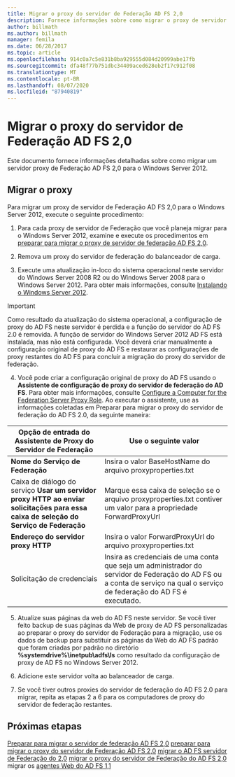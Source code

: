 ```yaml
---
title: Migrar o proxy do servidor de Federação AD FS 2,0
description: Fornece informações sobre como migrar o proxy de servidor de Federação AD FS para o Windows Server 2012.
author: billmath
ms.author: billmath
manager: femila
ms.date: 06/28/2017
ms.topic: article
ms.openlocfilehash: 914c0a7c5e831b8ba929555d084d20999abe17fb
ms.sourcegitcommit: dfa48f77b751dbc34409aced628eb2f17c912f08
ms.translationtype: MT
ms.contentlocale: pt-BR
ms.lasthandoff: 08/07/2020
ms.locfileid: "87940819"
---
```

# <a name="migrate-the-ad-fs-20-federation-server-proxy"></a>Migrar o proxy do servidor de Federação AD FS 2,0
Este documento fornece informações detalhadas sobre como migrar um servidor proxy de Federação AD FS 2,0 para o Windows Server 2012.

## <a name="migrate-the-proxy"></a>Migrar o proxy

Para migrar um proxy de servidor de Federação AD FS 2,0 para o Windows Server 2012, execute o seguinte procedimento:

1.  Para cada proxy de servidor de Federação que você planeja migrar para o Windows Server 2012, examine e execute os procedimentos em [preparar para migrar o proxy de servidor de federação AD FS 2,0](prepare-to-migrate-ad-fs-fed-proxy.md).

2.  Remova um proxy do servidor de federação do balanceador de carga.

3.  Execute uma atualização in-loco do sistema operacional neste servidor do Windows Server 2008 R2 ou do Windows Server 2008 para o Windows Server 2012. Para obter mais informações, consulte [Instalando o Windows Server 2012](/previous-versions/windows/it-pro/windows-server-2012-R2-and-2012/jj134246(v=ws.11)).

> [!IMPORTANT]
>  Como resultado da atualização do sistema operacional, a configuração de proxy do AD FS neste servidor é perdida e a função do servidor do AD FS 2.0 é removida. A função de servidor do Windows Server 2012 AD FS está instalada, mas não está configurada. Você deverá criar manualmente a configuração original de proxy do AD FS e restaurar as configurações de proxy restantes do AD FS para concluir a migração do proxy do servidor de federação.

4. Você pode criar a configuração original de proxy do AD FS usando o **Assistente de configuração de proxy do servidor de federação do AD FS**. Para obter mais informações, consulte [Configure a Computer for the Federation Server Proxy Role](configure-a-computer-for-the-federation-server-proxy-role.md). Ao executar o assistente, use as informações coletadas em Preparar para migrar o proxy do servidor de federação do AD FS 2.0, da seguinte maneira:


|**Opção de entrada do Assistente de Proxy do Servidor de Federação**|**Use o seguinte valor**|
|-----|-----|
|**Nome do Serviço de Federação**|Insira o valor BaseHostName do arquivo proxyproperties.txt|
|Caixa de diálogo do serviço **Usar um servidor proxy HTTP ao enviar solicitações para essa caixa de seleção do Serviço de Federação**|Marque essa caixa de seleção se o arquivo proxyproperties.txt contiver um valor para a propriedade ForwardProxyUrl|
|**Endereço do servidor proxy HTTP**|Insira o valor ForwardProxyUrl do arquivo proxyproperties.txt|
|Solicitação de credenciais|Insira as credenciais de uma conta que seja um administrador do servidor de Federação do AD FS ou a conta de serviço na qual o serviço de federação do AD FS é executado.|

5. Atualize suas páginas da web do AD FS neste servidor. Se você tiver feito backup de suas páginas da Web de proxy de AD FS personalizadas ao preparar o proxy do servidor de Federação para a migração, use os dados de backup para substituir as páginas da Web do AD FS padrão que foram criadas por padrão no diretório **%systemdrive%\inetpub\adfs\ls** como resultado da configuração de proxy de AD FS no Windows Server 2012.

6. Adicione este servidor volta ao balanceador de carga.

7. Se você tiver outros proxies do servidor de federação do AD FS 2.0 para migrar, repita as etapas 2 a 6 para os computadores de proxy do servidor de federação restantes.


## <a name="next-steps"></a>Próximas etapas
 [Preparar para migrar o servidor de federação AD FS 2,0](prepare-to-migrate-ad-fs-fed-server.md) [preparar para migrar o proxy do servidor de Federação AD FS 2,0](prepare-to-migrate-ad-fs-fed-proxy.md) [migrar o AD FS servidor de Federação do 2,0](migrate-the-ad-fs-fed-server.md) [migrar o proxy do servidor de Federação do AD FS 2,0](migrate-the-ad-fs-2-fed-server-proxy.md) migrar os [agentes Web do AD FS 1,1](migrate-the-ad-fs-web-agent.md)
